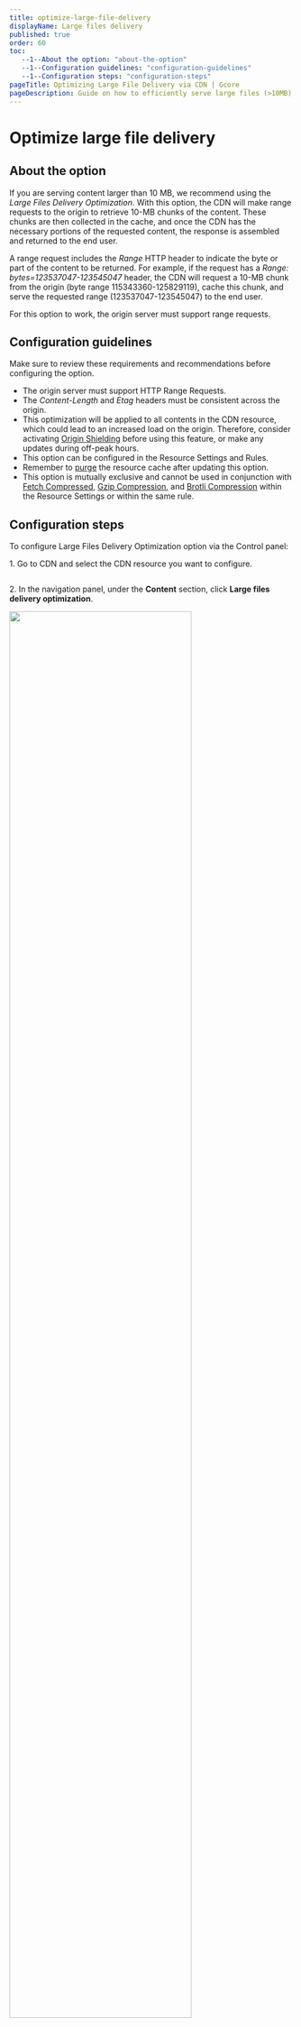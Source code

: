 ```yaml
---
title: optimize-large-file-delivery
displayName: Large files delivery
published: true
order: 60
toc:
   --1--About the option: "about-the-option"
   --1--Configuration guidelines: "configuration-guidelines"
   --1--Configuration steps: "configuration-steps"
pageTitle: Optimizing Large File Delivery via CDN | Gcore
pageDescription: Guide on how to efficiently serve large files (>10MB) using CDN's Large Files Delivery Optimization feature.
---
```

# Optimize large file delivery

## About the option

If you are serving content larger than 10 MB, we recommend using the _Large Files Delivery Optimization_. With this option, the CDN will make range requests to the origin to retrieve 10-MB chunks of the content. These chunks are then collected in the cache, and once the CDN has the necessary portions of the requested content, the response is assembled and returned to the end user.

A range request includes the *Range* HTTP header to indicate the byte or part of the content to be returned. For example, if the request has a *Range: bytes=123537047-123545047* header, the CDN will request a 10-MB chunk from the origin (byte range 115343360-125829119), cache this chunk, and serve the requested range (123537047-123545047) to the end user.

For this option to work, the origin server must support range requests.

## Configuration guidelines

Make sure to review these requirements and recommendations before configuring the option.

- The origin server must support HTTP Range Requests.
- The *Content-Length* and *Etag* headers must be consistent across the origin.
- This optimization will be applied to all contents in the CDN resource, which could lead to an increased load on the origin. Therefore, consider activating <a href="https://gcore.com/docs/cdn/cdn-resource-options/general/enable-and-configure-origin-shielding" target="_blank">Origin Shielding</a> before using this feature, or make any updates during off-peak hours.
- This option can be configured in the Resource Settings and Rules.
- Remember to <a href="https://gcore.com/docs/cdn/clear-cdn-resource-cache-by-url-pattern-or-all" target="_blank">purge</a> the resource cache after updating this option.
- This option is mutually exclusive and cannot be used in conjunction with <a href="https://gcore.com/docs/cdn/cdn-resource-options/compression/configure-fetch-compression" target="_blank">Fetch Compressed</a>, <a href="https://gcore.com/docs/cdn/cdn-resource-options/compression/configure-gzip-and-brotli-compression#gzip" target="_blank">Gzip Compression</a>, and <a href="https://gcore.com/docs/cdn/cdn-resource-options/compression/configure-gzip-and-brotli-compression#brotli" target="_blank">Brotli Compression</a> within the Resource Settings or within the same rule.

## Configuration steps

To configure Large Files Delivery Optimization option via the Control panel:

1\. Go to CDN and select the CDN resource you want to configure.

<img src="https://assets.gcore.pro/docs/cdn/cdn-resource-options/optimize-large-file-delivery/12478782810513.png" alt="">

2\. In the navigation panel, under the **Content** section, click **Large files delivery optimization**.

<img src="https://assets.gcore.pro/docs/cdn/cdn-resource-options/optimize-large-file-delivery/12479228932497.png" alt="" width="80%">

3\. Turn on the toggle for **Enable Large files delivery optimization** to enable the option.

<img src="https://assets.gcore.pro/docs/cdn/cdn-resource-options/optimize-large-file-delivery/12479601956241.png" alt="" width="50%">